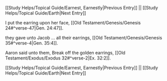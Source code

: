 [[Study Helps/Topical Guide/Earnest, Earnestly|Previous Entry]]  ||  [[Study Helps/Topical Guide/Earth|Next Entry]]

 I put the earring upon her face, [[Old Testament/Genesis/Genesis 24#^verse-47|Gen. 24:47]].

 they gave unto Jacob ... all their earrings, [[Old Testament/Genesis/Genesis 35#^verse-4|Gen. 35:4]].

 Aaron said unto them, Break off the golden earrings, [[Old Testament/Exodus/Exodus 32#^verse-2|Ex. 32:2]].

[[Study Helps/Topical Guide/Earnest, Earnestly|Previous Entry]]  ||  [[Study Helps/Topical Guide/Earth|Next Entry]]
